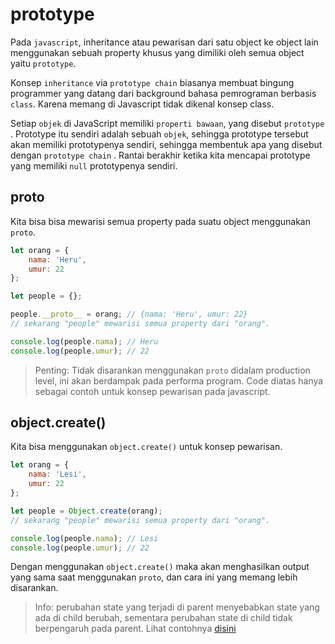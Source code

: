 # prototype

Pada `javascript`, inheritance atau pewarisan dari satu object ke object lain menggunakan sebuah property khusus yang dimiliki oleh semua object yaitu `prototype`.

Konsep `inheritance` via `prototype chain` biasanya membuat bingung programmer yang datang dari background bahasa pemrograman berbasis `class`. Karena memang di Javascript tidak dikenal konsep class.

Setiap `objek` di JavaScript memiliki `properti bawaan`, yang disebut `prototype` . Prototype itu sendiri adalah sebuah `objek`, sehingga prototype tersebut akan memiliki prototypenya sendiri, sehingga membentuk apa yang disebut dengan `prototype chain` . Rantai berakhir ketika kita mencapai prototype yang memiliki `null` prototypenya sendiri.

## proto

Kita bisa bisa mewarisi semua property pada suatu object menggunakan `proto`.

```javascript
let orang = {
	nama: 'Heru',
	umur: 22
};

let people = {};

people.__proto__ = orang; // {nama: 'Heru', umur: 22}
// sekarang "people" mewarisi semua property dari "orang".

console.log(people.nama); // Heru
console.log(people.umur); // 22
```

> Penting: Tidak disarankan menggunakan `proto` didalam production level, ini akan berdampak pada performa program. Code diatas hanya sebagai contoh untuk konsep pewarisan pada javascript.

## object.create()

Kita bisa menggunakan `object.create()` untuk konsep pewarisan.

```javascript
let orang = {
	nama: 'Lesi',
	umur: 22
};

let people = Object.create(orang);
// sekarang "people" mewarisi semua property dari "orang".

console.log(people.nama); // Lesi
console.log(people.umur); // 22
```

Dengan menggunakan `object.create()` maka akan menghasilkan output yang sama saat menggunakan `proto`, dan cara ini yang memang lebih disarankan.

> Info: perubahan state yang terjadi di parent menyebabkan state yang ada di child berubah, sementara perubahan state di child tidak berpengaruh pada parent. Lihat contohnya [disini](./inheritance.js)
